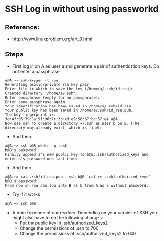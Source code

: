 # SSH Log in without using passworkd

## Reference:
 - http://www.linuxproblem.org/art_9.html

## Steps
 - First log in on A as user a and generate a pair of authentication keys. Do not enter a passphrase:
 ```
 a@A:~> ssh-keygen -t rsa
Generating public/private rsa key pair.
Enter file in which to save the key (/home/a/.ssh/id_rsa): 
Created directory '/home/a/.ssh'.
Enter passphrase (empty for no passphrase): 
Enter same passphrase again: 
Your identification has been saved in /home/a/.ssh/id_rsa.
Your public key has been saved in /home/a/.ssh/id_rsa.pub.
The key fingerprint is:
3e:4f:05:79:3a:9f:96:7c:3b:ad:e9:58:37:bc:37:e4 a@A
Now use ssh to create a directory ~/.ssh as user b on B. (The directory may already exist, which is fine):
```

 - And then
 ```
 a@A:~> ssh b@B mkdir -p .ssh
b@B's password: 
Finally append a's new public key to b@B:.ssh/authorized_keys and enter b's password one last time:
```

 - And then
 ```
a@A:~> cat .ssh/id_rsa.pub | ssh b@B 'cat >> .ssh/authorized_keys'
b@B's password: 
From now on you can log into B as b from A as a without password:
```

 - Try if it works
 ```
a@A:~> ssh b@B
```

 - A note from one of our readers: Depending on your version of SSH you might also have to do the following changes:
    - Put the public key in .ssh/authorized_keys2
    - Change the permissions of .ssh to 700
    - Change the permissions of .ssh/authorized_keys2 to 640
